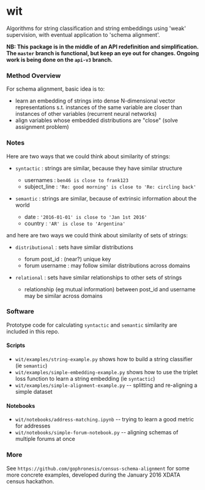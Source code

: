 # wit

Algorithms for string classification and string embeddings using 'weak' supervision, with eventual application to 'schema alignment'.

__NB: This package is in the middle of an API redefinition and simplification.  The `master` branch is functional, but keep an eye out for changes.  Ongoing work is being done on the `api-v3` branch.__

### Method Overview

For schema alignment, basic idea is to:
   
   - learn an embedding of strings into dense N-dimensional vector representations s.t. instances of the same variable are closer than instances of other variables (recurrent neural networks)
   - align variables whose embedded distributions are "close" (solve assignment problem)


### Notes

Here are two ways that we could think about similarity of strings:

- `syntactic` : strings are similar, because they have similar structure
   - usernames : `ben46 is close to frank123`
   - subject_line : `'Re: good morning' is close to 'Re: circling back'`
   
- `semantic` : strings are similar, because of extrinsic information about the world
  - date : `'2016-01-01' is close to 'Jan 1st 2016'`
  - country : `'AR' is close to 'Argentina'`

and here are two ways we could think about similarity of sets of strings:

- `distributional` : sets have similar distributions
  - forum post_id  : (near?) unique key
  - forum username : may follow similar distributions across domains
  
- `relational` : sets have similar relationships to other sets of strings
  - relationship (eg mutual information) between post_id and username may be similar across domains

### Software

Prototype code for calculating `syntactic` and `semantic` similarity are included in this repo. 

#### Scripts
- `wit/examples/string-example.py` shows how to build a string classifier (ie `semantic`)
- `wit/examples/simple-embedding-example.py` shows how to use the triplet loss function to learn a string embedding (ie `syntactic`)
- `wit/examples/simple-alignment-example.py` -- splitting and re-aligning a simple dataset

#### Notebooks
- `wit/notebooks/address-matching.ipynb` -- trying to learn a good metric for addresses
- `wit/notebooks/simple-forum-notebook.py` -- aligning schemas of multiple forums at once

### More

See `https://github.com/gophronesis/census-schema-alignment` for some more concrete examples, developed during the January 2016 XDATA census hackathon.
